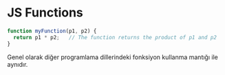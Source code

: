# JS Functions

```jsx
function myFunction(p1, p2) {
  return p1 * p2;   // The function returns the product of p1 and p2
}
```

Genel olarak diğer programlama dillerindeki fonksiyon kullanma mantığı ile aynıdır.